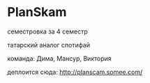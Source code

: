 # PlanSkam

семестровка за 4 семестр

татарский аналог спотифай

команда: Дима, Мансур, Виктория

деплоится сюда: http://planscam.somee.com/
